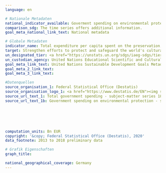 ```yaml
---
language: en

# Nationale Metadaten
national_indicator_available: Goverment spending on environmental protection (COFOG section 5) <br>Goverment spending on recreation, culture and religion (COFOG section 8)
comparison_sdg: The time series offers additional information.
goal_meta_national_link_text: National metadata

# Globale Metadaten
indicator_name: Total expenditure per capita spent on the preservation, protection and conservation of all cultural and natural heritage, by source of funding (public, private), type of heritage (cultural, natural) and level of government (national, regional, and local/municipal)
target: Strengthen efforts to protect and safeguard the world's cultural and natural heritage
un_designated_tier: <a href="https://unstats.un.org/sdgs/iaeg-sdgs/tier-classification/" title="Click here for more information on the UN tier classification.">Tier II</a>
un_custodian_agency: United Nations Educational Scientific and Cultural Organization - Institute for Statistics (UNESCO-UIS)
goal_meta_link_text: United Nations Sustainable Development Goals Metadata
goal_meta_2_link_text: 
goal_meta_3_link_text: 

#Datenquellen
source_organisation_1: Federal Statistical Office (Destatis)
source_organisation_logo_1: <a href="https://www.destatis.de/EN"><img src="https://g205sdgs.github.io/sdg-indicators/public/OrgImgEn/destatis.png" alt="Logo destatis" style="height:60px; width:148px" /></a>
source_url_text_1: Total government spending - subject-matter series 18, series 1.4 – 2017 (only available in German)
source_url_text_1b: Government spending on environmental protection - subject-matter series 18, series 1.4 – 2017 (only available in German)






computation_units: Bn EUR
copyright: '&copy; Federal Statistical Office (Destatis), 2020'
data_footnote: 2013 to 2018 preliminary data

# Grafik Eigenschaften
graph_title: 

national_geographical_coverage: Germany
---
```


